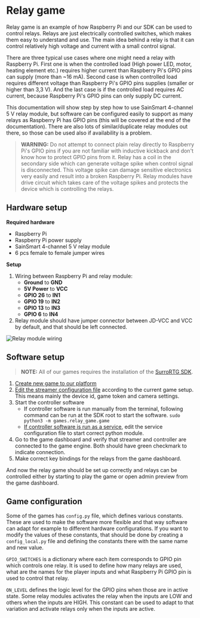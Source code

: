 # Relay game

Relay game is an example of how Raspberry Pi and our SDK can be used to control
relays. Relays are just electrically controlled switches, which makes them easy
to understand and use. The main idea behind a relay is that it can control relatively
high voltage and current with a small control signal.

There are three typical use cases where one might need a relay with Raspberry Pi.
First one is when the controlled load (High power LED, motor, heating element etc.)
requires higher current than Raspberry Pi's GPIO pins can supply (more than ~16
mA). Second case is when controlled load requires different voltage than Raspberry
Pi's GPIO pins supplies (smaller or higher than 3,3 V). And the last case is if
the controlled load requires AC current, because Raspberry Pi's GPIO pins can only
supply DC current.

This documentation will show step by step how to use SainSmart 4-channel 5 V relay
module, but software can be configured easily to support as many relays as Raspberry
Pi has GPIO pins (this will be covered at the end of the documentation). There
are also lots of similar/duplicate relay modules out there, so those can be used
also if availability is a problem.

> **WARNING:** Do not attempt to connect plain relay directly to Raspberry Pi's
GPIO pins if you are not familiar with inductive kickback and don't know how to
protect GPIO pins from it. Relay has a coil in the secondary side which can generate
voltage spike when control signal is disconnected. This voltage spike can damage
sensitive electronics very easily and result into a broken Raspberry Pi. Relay
modules have drive circuit which takes care of the voltage spikes and protects
the device which is controlling the relays.

## Hardware setup

**Required hardware**

- Raspberry Pi
- Raspberry Pi power supply
- SainSmart 4-channel 5 V relay module
- 6 pcs female to female jumper wires

**Setup**

1. Wiring between Raspberry Pi and relay module:
    - **Ground** to **GND**
    - **5V Power** to **VCC**
    - **GPIO 26** to **IN1**
    - **GPIO 19** to **IN2**
    - **GPIO 13** to **IN3**
    - **GPIO 6** to **IN4**
2. Relay module should have jumper connector between JD-VCC and VCC by default,
   and that should be left connected.

![Relay module wiring](_static/images/relay_module_wiring.jpg)

## Software setup

> **NOTE:** All of our games requires the installation of the [SurroRTG SDK](getting_started.html#sdk-installation).

1. [Create new game to our platform](getting_started.html#create-a-game-instance-on-surrogate-tv)
2. [Edit the streamer configuration file](getting_started.html#configuration-file)
   according to the current game setup. This means mainly the device id, game token
   and camera settings.
3. Start the controller software
    - If controller software is run manually from the terminal, following command
      can be run at the SDK root to start the software.
      `sudo python3 -m games.relay_game.game`
    - [If controller software is run as a service](getting_started.html#running-the-surrortg-python-sdk-controller-automatically-on-boot),
      edit the service configuration file to start correct python module.
4. Go to the game dashboard and verify that streamer and controller are connected
   to the game engine. Both should have green checkmark to indicate connection.
5. Make correct key bindings for the relays from the game dashboard.

And now the relay game should be set up correctly and relays can be controlled
either by starting to play the game or open admin preview from the game dashboard.

## Game configuration

Some of the games has `config.py` file, which defines various constants. These
are used to make the software more flexible and that way software can adapt for
example to different hardware configurations. If you want to modify the values
of these constants, that should be done by creating a `config_local.py` file and
defining the constants there with the same name and new value.

`GPIO_SWITCHES` is a dictionary where each item corresponds to GPIO pin which controls
one relay. It is used to define how many relays are used, what are the names for
the player inputs and what Raspberry Pi GPIO pin is used to control that relay.

`ON_LEVEL` defines the logic level for the GPIO pins when those are in active state.
Some relay modules activates the relay when the inputs are LOW and others when
the inputs are HIGH. This constant can be used to adapt to that variation and activate
relays only when the inputs are active.
